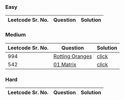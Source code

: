 ### Easy 
Leetcode Sr. No. | Question | Solution
-------------|------------- | -------------

### Medium
Leetcode Sr. No. | Question | Solution
-------------|------------- | -------------
994 | [Rotting Oranges](https://leetcode.com/problems/rotting-oranges/) | [click](./Solutions/RottingOranges.java)
542 | [01 Matrix](https://leetcode.com/problems/01-matrix/) | [click](./Solutions/01Matrix.java)

### Hard
Leetcode Sr. No. | Question | Solution
-------------|------------- | -------------